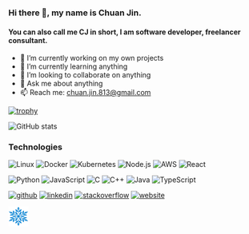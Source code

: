 ### Hi there 👋, my name is Chuan Jin.

<!--
**chuanjin/chuanjin** is a ✨ _special_ ✨ repository because its `README.md` (this file) appears on your GitHub profile.
-->

#### You can also call me CJ in short, I am software developer, freelancer consultant.

- 🔭 I’m currently working on my own projects 
- 🌱 I’m currently learning anything
- 👯 I’m looking to collaborate on anything
- 💬 Ask me about anything 
- 📫 Reach me: chuan.jin.813@gmail.com





[![trophy](https://github-profile-trophy.vercel.app/?username=chuanjin&theme=nord)](https://github.com/ryo-ma/github-profile-trophy)

![GitHub stats](https://github-readme-stats.vercel.app/api?username=chuanjin&show_icons=true&count_private=true&theme=tokyonight)  



### Technologies

![Linux](https://img.shields.io/badge/-Linux-000?&logo=Linux)
![Docker](https://img.shields.io/badge/-Docker-000?&logo=Docker)
![Kubernetes](https://img.shields.io/badge/-Kubernetes-000?&logo=Kubernetes)
![Node.js](https://img.shields.io/badge/-Node.js-000?&logo=node.js)
![AWS](https://img.shields.io/badge/-AWS-000?&logo=Amazon-AWS&logoColor=F90)
![React](https://img.shields.io/badge/-React-000?&logo=React)
<!--
![Redis](https://img.shields.io/badge/-Redis-000?&logo=Redis)
![PyTorch](https://img.shields.io/badge/-PyTorch-000?&logo=PyTorch)
![Spring](https://img.shields.io/badge/-Spring-000?&logo=Spring)
![TensorFlow](https://img.shields.io/badge/-TensorFlow-000?&logo=TensorFlow)
-->
![Python](https://img.shields.io/badge/-Python-000?&logo=Python)
![JavaScript](https://img.shields.io/badge/-JavaScript-000?&logo=JavaScript)
![C](https://img.shields.io/badge/-C-000?&logo=C)
![C++](https://img.shields.io/badge/-C++-000?&logo=c%2b%2b&logoColor=00599C)
![Java](https://img.shields.io/badge/-Java-000?&logo=Java&logoColor=007396)
![TypeScript](https://img.shields.io/badge/-TypeScript-000?&logo=TypeScript)
<!--
![SQL](https://img.shields.io/badge/-SQL-000?&logo=MySQL)
![Swift](https://img.shields.io/badge/-Swift-000?&logo=Swift)
-->


[<img src='https://cdn.jsdelivr.net/npm/simple-icons@3.0.1/icons/github.svg' alt='github' height='40'>](https://github.com/chuanjin)  [<img src='https://cdn.jsdelivr.net/npm/simple-icons@3.0.1/icons/linkedin.svg' alt='linkedin' height='40'>](https://www.linkedin.com/in/chuanjin//)  [<img src='https://cdn.jsdelivr.net/npm/simple-icons@3.0.1/icons/stackoverflow.svg' alt='stackoverflow' height='40'>](https://stackoverflow.com/users/3238064/chuan)  [<img src='https://cdn.jsdelivr.net/npm/simple-icons@3.0.1/icons/icloud.svg' alt='website' height='40'>](https://chuanjin.me/)  

<a href='https://archiveprogram.github.com/'><img src='https://raw.githubusercontent.com/acervenky/animated-github-badges/master/assets/acbadge.gif' width='40' height='40'></a> 

<!--
![GitHub metrics](https://metrics.lecoq.io/chuanjin)  


![Profile views](https://gpvc.arturio.dev/chuanjin)  
-->
